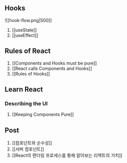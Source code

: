 ## Hooks

![[hook-flow.png|500]]

1. [[useState]]
2. [[useEffect]]


## Rules of React
1. [[Components and Hooks must be pure]]
2. [[React calls Components and Hooks]]
3. [[Rules of Hooks]]

## Learn React
### Describing the UI
1. [[Keeping Components Pure]]

## Post
1. [[컴포넌트와 순수성]]
2. [[서버 컴포넌트]]
3. [[React의 랜더링 프로세스를 통해 알아보는 리액트의 가치]]
